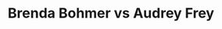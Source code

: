 ---
title: Brenda Bohmer vs Audrey Frey
player1:
  name: Bohmer, Brenda
  percent: 80
  wins: 3
  losses: 0
player2:
  name: Frey, Audrey
  percent: 84
  wins: 0
  losses: 3
games:
- player1:
    team: AB
    position: Second
    percent: 93
    win: 1
    loss: 0
  player2:
    team: 'ON'
    position: Lead
    percent: 84
    win: 0
    loss: 1
  event: Hearts
  year: 1998
  draw: Round Robin(2)
  score: AB 5 - ON 4
- player1:
    team: AB
    position: Second
    percent: 72
    win: 1
    loss: 0
  player2:
    team: 'ON'
    position: Lead
    percent: 85
    win: 0
    loss: 1
  event: Hearts
  year: 1998
  draw: Page 1-2(20)
  score: AB 7 - ON 6
- player1:
    team: AB
    position: Second
    percent: 77
    win: 1
    loss: 0
  player2:
    team: 'ON'
    position: Lead
    percent: 84
    win: 0
    loss: 1
  event: Hearts
  year: 1998
  draw: Final(22)
  score: AB 7 - ON 6
- player1:
    team: BOR
    position: Second
    percent: 66
    win: 0
    loss: 1
  player2:
    team: MER
    position: Lead
    percent: 98
    win: 1
    loss: 0
  event: Trials (Women)
  year: 1997
  draw: Round Robin(6)
  score: BOR 8 - MER 9
---